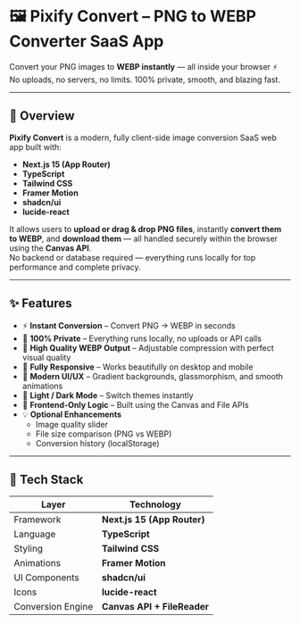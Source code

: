 # 🖼️ Pixify Convert – PNG to WEBP Converter SaaS App

Convert your PNG images to **WEBP instantly** — all inside your browser ⚡  
No uploads, no servers, no limits. 100% private, smooth, and blazing fast.

---
   
## 🚀 Overview

**Pixify Convert** is a modern, fully client-side image conversion SaaS web app built with:     
   
- **Next.js 15 (App Router)**   
- **TypeScript**
- **Tailwind CSS**
- **Framer Motion** 
- **shadcn/ui**
- **lucide-react**

It allows users to **upload or drag & drop PNG files**, instantly **convert them to WEBP**, and **download them** — all handled securely within the browser using the **Canvas API**.     
No backend or database required — everything runs locally for top performance and complete privacy.

---

## ✨ Features

- ⚡ **Instant Conversion** – Convert PNG → WEBP in seconds  
- 💾 **100% Private** – Everything runs locally, no uploads or API calls  
- 🎨 **High Quality WEBP Output** – Adjustable compression with perfect visual quality  
- 📱 **Fully Responsive** – Works beautifully on desktop and mobile  
- 🌈 **Modern UI/UX** – Gradient backgrounds, glassmorphism, and smooth animations  
- 🌙 **Light / Dark Mode** – Switch themes instantly  
- 🧠 **Frontend-Only Logic** – Built using the Canvas and File APIs  
- 💡 **Optional Enhancements**
  - Image quality slider  
  - File size comparison (PNG vs WEBP)  
  - Conversion history (localStorage)

---

## 🧠 Tech Stack

| Layer | Technology |
|-------|-------------|
| Framework | **Next.js 15 (App Router)** |
| Language | **TypeScript** |
| Styling | **Tailwind CSS** |
| Animations | **Framer Motion** |
| UI Components | **shadcn/ui** |
| Icons | **lucide-react** |
| Conversion Engine | **Canvas API + FileReader** |

